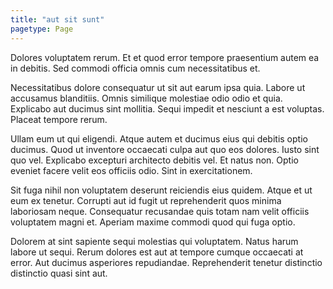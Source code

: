 ```yaml
---
title: "aut sit sunt"
pagetype: Page
---
```

Dolores voluptatem rerum. Et et quod error tempore praesentium autem ea in debitis. Sed commodi officia omnis cum necessitatibus et.

Necessitatibus dolore consequatur ut sit aut earum ipsa quia. Labore ut accusamus blanditiis. Omnis similique molestiae odio odio et quia. Explicabo aut ducimus sint mollitia. Sequi impedit et nesciunt a est voluptas. Placeat tempore rerum.

Ullam eum ut qui eligendi. Atque autem et ducimus eius qui debitis optio ducimus. Quod ut inventore occaecati culpa aut quo eos dolores.
Iusto sint quo vel. Explicabo excepturi architecto debitis vel. Et natus non. Optio eveniet facere velit eos officiis odio. Sint in exercitationem.

Sit fuga nihil non voluptatem deserunt reiciendis eius quidem. Atque et ut eum ex tenetur. Corrupti aut id fugit ut reprehenderit quos minima laboriosam neque. Consequatur recusandae quis totam nam velit officiis voluptatem magni et. Aperiam maxime commodi quod qui fuga optio.

Dolorem at sint sapiente sequi molestias qui voluptatem. Natus harum labore ut sequi. Rerum dolores est aut at tempore cumque occaecati at error. Aut ducimus asperiores repudiandae. Reprehenderit tenetur distinctio distinctio quasi sint aut.
